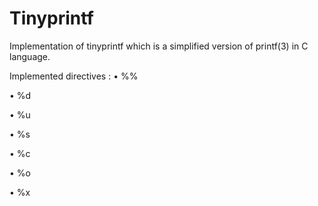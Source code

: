 # Tinyprintf

Implementation of tinyprintf which is a simplified version of printf(3) in C language.

Implemented directives :
• %%

• %d

• %u

• %s

• %c

• %o

• %x
